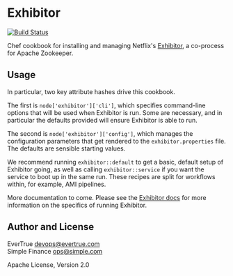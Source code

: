 # Exhibitor

[![Build Status](https://travis-ci.org/evertrue/exhibitor-cookbook.svg?branch=master)](https://travis-ci.org/evertrue/exhibitor-cookbook)

Chef cookbook for installing and managing Netflix's
[Exhibitor](https://github.com/Netflix/exhibitor), a co-process for Apache
Zookeeper.

## Usage

In particular, two key attribute hashes drive this cookbook.

The first is `node['exhibitor']['cli']`, which specifies command-line options
that will be used when Exhibitor is run. Some are necessary, and in particular
the defaults provided will ensure Exhibitor is able to run.

The second is `node['exhibitor']['config']`, which manages the configuration
parameters that get rendered to the `exhibitor.properties` file. The defaults
are sensible starting values.

We recommend running `exhibitor::default` to get a basic, default setup of
Exhibitor going, as well as calling `exhibitor::service` if you want the
service to boot up in the same run. These recipes are split for workflows
within, for example, AMI pipelines.

More documentation to come. Please see the [Exhibitor
docs](https://github.com/Netflix/exhibitor/wiki) for more
information on the specifics of running Exhibitor.

## Author and License 

EverTrue <devops@evertrue.com>  
Simple Finance <ops@simple.com>

Apache License, Version 2.0
